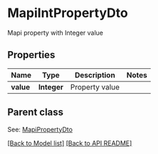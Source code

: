 # MapiIntPropertyDto

Mapi property with Integer value             

## Properties
Name | Type | Description | Notes
------------ | ------------- | ------------- | -------------
**value** | **Integer** | Property value              | 

## Parent class

See: [MapiPropertyDto](MapiPropertyDto.md)



[[Back to Model list]](Models.md) [[Back to API README]](README.md)
